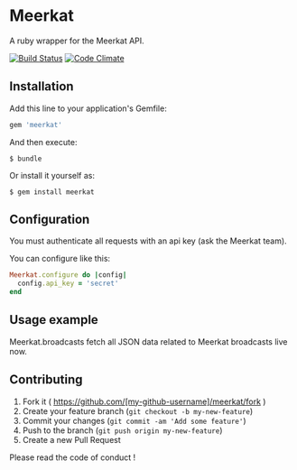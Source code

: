 # Meerkat

A ruby wrapper for the Meerkat API.

[![Build Status](https://travis-ci.org/kofronpi/meerkat.svg)](https://travis-ci.org/kofronpi/meerkat)
[![Code Climate](https://codeclimate.com/github/kofronpi/meerkat/badges/gpa.svg)](https://codeclimate.com/github/kofronpi/meerkat)

## Installation

Add this line to your application's Gemfile:

```ruby
gem 'meerkat'
```

And then execute:

    $ bundle

Or install it yourself as:

    $ gem install meerkat

## Configuration

You must authenticate all requests with an api key (ask the Meerkat team).

You can configure like this:

```ruby
Meerkat.configure do |config|
  config.api_key = 'secret'
end
```

## Usage example

Meerkat.broadcasts fetch all JSON data related to Meerkat broadcasts live now.

## Contributing

1. Fork it ( https://github.com/[my-github-username]/meerkat/fork )
2. Create your feature branch (`git checkout -b my-new-feature`)
3. Commit your changes (`git commit -am 'Add some feature'`)
4. Push to the branch (`git push origin my-new-feature`)
5. Create a new Pull Request

Please read the code of conduct !